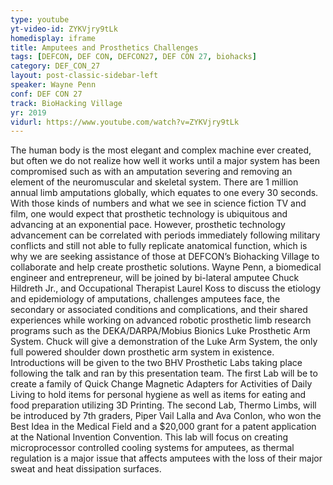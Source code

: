 ```yaml
---
type: youtube
yt-video-id: ZYKVjry9tLk
homedisplay: iframe
title: Amputees and Prosthetics Challenges
tags: [DEFCON, DEF CON, DEFCON27, DEF CON 27, biohacks]
category: DEF_CON_27
layout: post-classic-sidebar-left
speaker: Wayne Penn
conf: DEF CON 27
track: BioHacking Village
yr: 2019
vidurl: https://www.youtube.com/watch?v=ZYKVjry9tLk
---
```

The human body is the most elegant and complex machine ever created, but often we do not realize how well it works until a major system has been compromised such as with an amputation severing and removing an element of the neuromuscular and skeletal system. There are 1 million annual limb amputations globally, which equates to one every 30 seconds. With those kinds of numbers and what we see in science fiction TV and film, one would expect that prosthetic technology is ubiquitous and advancing at an exponential pace. However, prosthetic technology advancement can be correlated with periods immediately following military conflicts and still not able to fully replicate anatomical function, which is why we are seeking assistance of those at DEFCON’s Biohacking Village to collaborate and help create prosthetic solutions. Wayne Penn, a biomedical engineer and entrepreneur, will be joined by bi-lateral amputee Chuck Hildreth Jr., and Occupational Therapist Laurel Koss to discuss the etiology and epidemiology of amputations, challenges amputees face, the secondary or associated conditions and complications, and their shared experiences while working on advanced robotic prosthetic limb research programs such as the DEKA/DARPA/Mobius Bionics Luke Prosthetic Arm System. Chuck will give a demonstration of the Luke Arm System, the only full powered shoulder down prosthetic arm system in existence. Introductions will be given to the two BHV Prosthetic Labs taking place following the talk and ran by this presentation team. The first Lab will be to create a family of Quick Change Magnetic Adapters for Activities of Daily Living to hold items for personal hygiene as well as items for eating and food preparation utilizing 3D Printing. The second Lab, Thermo Limbs, will be introduced by 7th graders, Piper Vail Lalla and Ava Conlon, who won the Best Idea in the Medical Field and a $20,000 grant for a patent application at the National Invention Convention. This lab will focus on creating microprocessor controlled cooling systems for amputees, as thermal regulation is a major issue that affects amputees with the loss of their major sweat and heat dissipation surfaces.